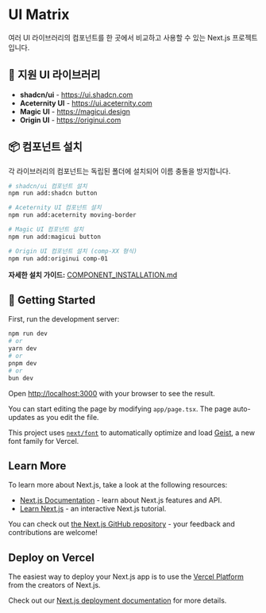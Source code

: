 # UI Matrix

여러 UI 라이브러리의 컴포넌트를 한 곳에서 비교하고 사용할 수 있는 Next.js 프로젝트입니다.

## 🎨 지원 UI 라이브러리

- **shadcn/ui** - https://ui.shadcn.com
- **Aceternity UI** - https://ui.aceternity.com
- **Magic UI** - https://magicui.design
- **Origin UI** - https://originui.com

## 📦 컴포넌트 설치

각 라이브러리의 컴포넌트는 독립된 폴더에 설치되어 이름 충돌을 방지합니다.

```bash
# shadcn/ui 컴포넌트 설치
npm run add:shadcn button

# Aceternity UI 컴포넌트 설치
npm run add:aceternity moving-border

# Magic UI 컴포넌트 설치
npm run add:magicui button

# Origin UI 컴포넌트 설치 (comp-XX 형식)
npm run add:originui comp-01
```

**자세한 설치 가이드:** [COMPONENT_INSTALLATION.md](./COMPONENT_INSTALLATION.md)

## 🚀 Getting Started

First, run the development server:

```bash
npm run dev
# or
yarn dev
# or
pnpm dev
# or
bun dev
```

Open [http://localhost:3000](http://localhost:3000) with your browser to see the result.

You can start editing the page by modifying `app/page.tsx`. The page auto-updates as you edit the file.

This project uses [`next/font`](https://nextjs.org/docs/app/building-your-application/optimizing/fonts) to automatically optimize and load [Geist](https://vercel.com/font), a new font family for Vercel.

## Learn More

To learn more about Next.js, take a look at the following resources:

- [Next.js Documentation](https://nextjs.org/docs) - learn about Next.js features and API.
- [Learn Next.js](https://nextjs.org/learn) - an interactive Next.js tutorial.

You can check out [the Next.js GitHub repository](https://github.com/vercel/next.js) - your feedback and contributions are welcome!

## Deploy on Vercel

The easiest way to deploy your Next.js app is to use the [Vercel Platform](https://vercel.com/new?utm_medium=default-template&filter=next.js&utm_source=create-next-app&utm_campaign=create-next-app-readme) from the creators of Next.js.

Check out our [Next.js deployment documentation](https://nextjs.org/docs/app/building-your-application/deploying) for more details.

